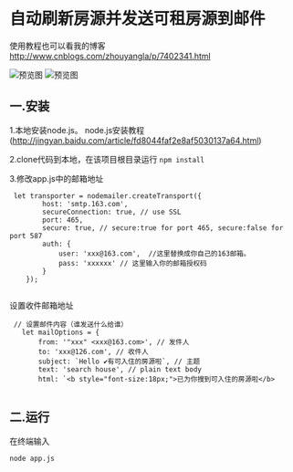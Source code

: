 # 自动刷新房源并发送可租房源到邮件

使用教程也可以看我的博客 http://www.cnblogs.com/zhouyangla/p/7402341.html 

![预览图](http://opgxmtsvs.bkt.clouddn.com/934644-20170818173029459-369460812.png)
![预览图](http://opgxmtsvs.bkt.clouddn.com/934644-20170818173212006-1642455094.png)

## 一.安装
1.本地安装node.js。 node.js安装教程(http://jingyan.baidu.com/article/fd8044faf2e8af5030137a64.html)

2.clone代码到本地，在该项目根目录运行
``` npm install ```

3.修改app.js中的邮箱地址
```
 let transporter = nodemailer.createTransport({
        host: 'smtp.163.com',
        secureConnection: true, // use SSL
        port: 465,
        secure: true, // secure:true for port 465, secure:false for port 587
        auth: {
            user: 'xxx@163.com',  //这里替换成你自己的163邮箱。
            pass: 'xxxxxx' // 这里输入你的邮箱授权码 
        }
    });
    
 ```
 设置收件邮箱地址
 
 ```
  // 设置邮件内容（谁发送什么给谁）
    let mailOptions = {
        from: '"xxx" <xxx@163.com>', // 发件人
        to: 'xxx@126.com', // 收件人
        subject: `Hello ✔有可入住的房源啦`, // 主题
        text: 'search house', // plain text body
        html: `<b style="font-size:18px;">已为你搜到可入住的房源啦</b>
        
 ```


## 二.运行

在终端输入

``` node app.js ```
